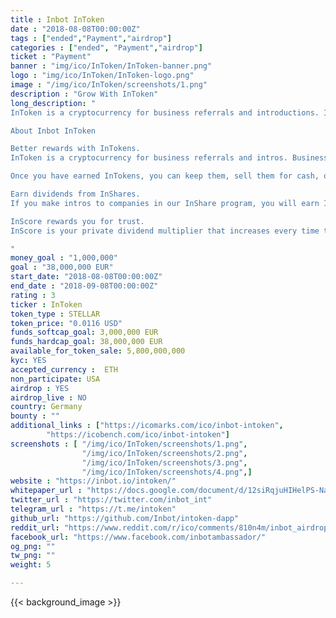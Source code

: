 ```yaml
---
title : Inbot InToken
date : "2018-08-08T00:00:00Z"
tags : ["ended","Payment","airdrop"]
categories : ["ended", "Payment","airdrop"]
ticket : "Payment"
banner : "img/ico/InToken/InToken-banner.png"
logo : "img/ico/InToken/InToken-logo.png"
image : "/img/ico/InToken/screenshots/1.png"
description : "Grow With InToken"
long_description: "
InToken is a cryptocurrency for business referrals and introductions. Inbot Ambassador is a global community of over 46,000 ambassadors in 161 countries. Our members help companies get introduced to customers worldwide. Our People Graph AI finds the person who can best introduce you to the customer. The graph currently covers over 7 million people. We piloted the community during 2017 with fiat currencies, growing our revenue to 6 figures, and proved our model. Businesses purchase InTokens, which are ERC-20 tokens, to offer them as rewards to the community members for their referrals and introductions. Our community members can also earn long term income by helping companies that participate our InShare program. InShares pay InTokens as dividends on monthly basis.

About Inbot InToken

Better rewards with InTokens.
InToken is a cryptocurrency for business referrals and intros. Businesses purchase InTokens to reward you for your help. Tokens make these rewards easy for everyone. You don’t have to think about contracts, wire transfers, or if you trust the vendor. Inbot Ambassador platform takes care of it all.

Once you have earned InTokens, you can keep them, sell them for cash, or move them to exchanges for trading. Ambassador Wallet is the place where you can browse new opportunities, and see how they contribute to your earnings.

Earn dividends from InShares.
If you make intros to companies in our InShare program, you will earn InShares. They make you a shareholder in the success of the platform. InShares pay token dividends for years to come, so they are a source of long term income. InShares pay guaranteed InToken dividends during the first years of the platform. InShares also pay dividends from the running business. As the platform grows, so do the dividends and amount of people who are receiving dividends.

InScore rewards you for trust.
InScore is your private dividend multiplier that increases every time that you make a successful introduction, or when one of your referred friends makes their first introduction. The referral reward payouts and InShare dividends increase when your InScore increases. InScore can also decrease, when a vendor being introduced reports the intro as a spam. InScore discourages spamming and rewards trust automatically. It enables us to scale trust.

"
money_goal : "1,000,000"
goal : "38,000,000 EUR"
start_date: "2018-08-08T00:00:00Z"
end_date : "2018-09-08T00:00:00Z"
rating : 3
ticker : InToken
token_type : STELLAR
token_price: "0.0116 USD"
funds_softcap_goal: 3,000,000 EUR
funds_hardcap_goal: 38,000,000 EUR
available_for_token_sale: 5,800,000,000
kyc: YES
accepted_currency :  ETH
non_participate: USA
airdrop : YES
airdrop_live : NO
country: Germany
bounty : ""
additional_links : ["https://icomarks.com/ico/inbot-intoken",
        "https://icobench.com/ico/inbot-intoken"]
screenshots : [ "/img/ico/InToken/screenshots/1.png",
                "/img/ico/InToken/screenshots/2.png",
                "/img/ico/InToken/screenshots/3.png",
                "/img/ico/InToken/screenshots/4.png",]
website : "https://inbot.io/intoken/"
whitepaper_url : "https://docs.google.com/document/d/12siRqjuHIHelPS-NaVVZxnq4AJ1hGlDXoGo6DeVw51U/edit"
twitter_url : "https://twitter.com/inbot_int"
telegram_url : "https://t.me/intoken"
github_url: "https://github.com/Inbot/intoken-dapp"
reddit_url: "https://www.reddit.com/r/ico/comments/810n4m/inbot_airdrop_and_presale_is_on_click_on_wallet/"
facebook_url: "https://www.facebook.com/inbotambassador/"
og_png: ""
tw_png: ""
weight: 5

---
```



{{< background_image >}}
